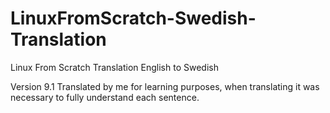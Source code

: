 # LinuxFromScratch-Swedish-Translation
Linux From Scratch Translation English to Swedish

Version 9.1
Translated by me for learning purposes, when translating it was necessary to fully understand each sentence.
